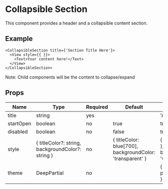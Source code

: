 # Collapsible Section

This component provides a header and a collapsible content section.

## Example
```
<CollapsibleSection title={'Section Title Here'}>
  <View style={{ }}>
    <Text>Your content here!</Text>
  </View>
</CollapsibleSection>
```

Note: Child components will be the content to collapse/expand

## Props

| Name      | Type                                              | Required | Default                                                   | Examples                                            |
|-----------|---------------------------------------------------|----------|-----------------------------------------------------------|-----------------------------------------------------|
| title     | string                                            | yes      |                                                           | 'Any Text'                                          |
| startOpen | boolean                                           | no       | true                                                      | true, false                                         |
| disabled  | boolean                                           | no       | false                                                     | true, false                                         |
| style     | { titleColor?: string, backgroundColor?: string } | no       | { titleColor: blue[700], backgroundColor: 'transparent' } | { titleColor: 'red' }, { backgroundColor: 'white' } |
| theme     | DeepPartial<Theme>                                | no       |                                                           | { colors: { primary: 'green' } }                    |
